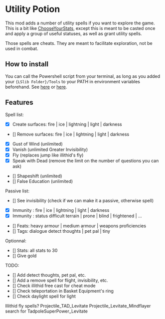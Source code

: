 # Utility Potion

This mod adds a number of utility spells if you want to explore the game. This is a bit like [ChooseYourStats](https://www.nexusmods.com/baldursgate3/mods/206), except this is meant to be casted once and apply a group of useful statuses, as well as grant utility spells.

Those spells are cheats. They are meant to facilitate exploration, not be used in combat.

## How to install

You can call the Powershell script from your terminal, as long as you added your `{LSlib Folder}/Tools` to your PATH in environment variables beforehand. See [here](https://stackoverflow.com/questions/44272416/how-to-add-a-folder-to-path-environment-variable-in-windows-10-with-screensho) or [here](https://duckduckgo.com/?q=add+to+edit+path+windows+11).

## Features

Spell list:

- [x] Create surfaces: fire | ice | lightning | light | darkness
- [] Remove surfaces: fire | ice | lightning | light | darkness
- [x] Gust of Wind (unlimited)
- [x] Vanish (unlimited Greater Invisibility)
- [x] Fly (replaces jump like illithid's fly)
- [x] Speak with Dead (remove the limit on the number of questions you can ask)
- [] Shapeshift (unlimited)
- [] False Education (unlimited)

Passive list:

- [] See invisibility (check if we can make it a passive, otherwise spell)
- [x] Immunity : fire | ice | lightning | light | darkness
- [x] Immunity : status difficult terrain | prone | blind | frightened | ...
- [] Feats: heavy armour | medium armour | weapons proficiencies
- [] Tags: dialogue detect thoughts | pet pal | tiny

Optionnal:

- [] Stats: all stats to 30
- [] Give gold

TODO:

- [] Add detect thoughts, pet pal, etc.
- [] Add a remove spell for flight, invisibility, etc.
- [] Check illithid free cast for cheat mode
- [] Check teleportation in Basket Equipment's ring
- [] Check daylight spell for light

Illithid fly spells?
Projectile_TAD_Levitate
Projectile_Levitate_Mindflayer
search for TadpoleSuperPower_Levitate
